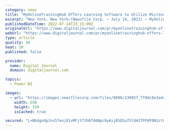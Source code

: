 ```yaml
---
category: news
title: "MyOnlineTrainingHub Offers Learning Software to Utilize Microsoft Excel and Power BI"
excerpt: "New York, New York–(Newsfile Corp. – July 14, 2022) – MyOnlineTrainingHub offers learning software to utilize Microsoft Excel and Power BI. MyOnlineTrainingHub, an online learning platform ..."
publishedDateTime: 2022-07-14T23:15:00Z
originalUrl: "https://www.digitaljournal.com/pr/myonlinetraininghub-offers-learning-software-to-utilize-microsoft-excel-and-power-bi"
webUrl: "https://www.digitaljournal.com/pr/myonlinetraininghub-offers-learning-software-to-utilize-microsoft-excel-and-power-bi"
type: article
quality: 30
heat: 30
published: false

provider:
  name: Digital Journal
  domain: digitaljournal.com

topics:
  - Power BI

images:
  - url: "https://images.newsfilecorp.com/files/8896/130927_7f0dc8e3a4e93acc_001.jpg"
    width: 550
    height: 339
    isCached: true

secured: "L+BbdgndpJns57eoj81vMFjt7JhRf46Npc9yAijB5D5u7SlUH2fPPdF9N1ct8arGHTu4HMELni8n+Vol5XBpCjHekBWmt3PpOXudKhGaSDMwFaPJmt6eQmhuJzTR70FCC442Q+HgzYXLWJ7de2UCSLqLmDKyULxVMJGvBTBvqR/0k4SyCKXUUXbVLcgBBBRhZK979/eQlvnkmEd2s33vY0lgCWUPHyEmKqqg1Ew0E1XWp8HdcmL/dOuT9ITuAqO/IjHDy1TJps5QHlc5ZuRe7fIX4NoXDIagNyuqgirOQr4vRqV/vt3sLK67JzRRRLxO3jPdrvv7Tb16szzP4GmsBD5PHr2QWJrBXd9tStRx+ic=;k45mA3a3QmnDRFgHKkpGig=="
---
```


